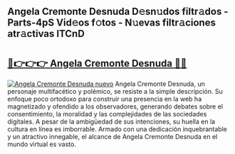 ## Angela Cremonte Desnuda D𝚎sn𝚞dos filtr𝚊dos - Parts-4pS Vid𝚎os f𝚘tos - N𝚞evas filtr𝚊ciones atr𝚊ctivas lTCnD

# <h2><a href="http://mb3kxn.tromn.icu/?c=Angela+Cremonte+Desnuda">🔗👉👉👉 Angela Cremonte Desnuda 🔗🔗</a></h2>

[![Angela Cremonte Desnuda nuevo](https://i.imgur.com/pEAQMta.gif)](http://mb3kxn.tromn.icu/?c=Angela+Cremonte+Desnuda)
Angela Cremonte Desnuda, un personaje multifacético y polémico, se resiste a la simple descripción. Su enfoque poco ortodoxo para construir una presencia en la web ha magnetizado y ofendido a los observadores, generando debates sobre el consentimiento, la moralidad y las complejidades de las sociedades digitales. A pesar de la ambigüedad de sus intenciones, su huella en la cultura en línea es imborrable. Armado con una dedicación inquebrantable y un atractivo innegable, el alcance de Angela Cremonte Desnuda en el mundo virtual es vasto.
